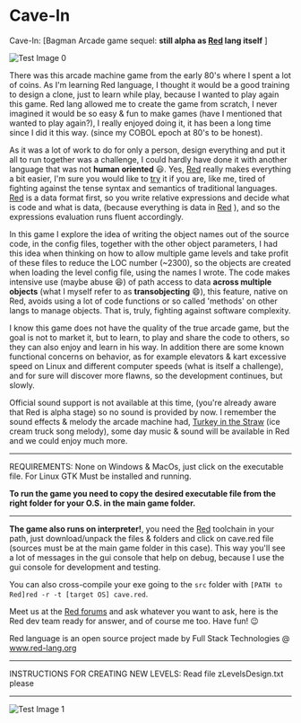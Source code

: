 # Cave-In
Cave-In: [Bagman Arcade game sequel: **still alpha as [Red](https://www.red-lang.org/p/download.html) lang itself** ]

![Test Image 0](/scenes/bagman.jpg)

There was this arcade machine game from the early 80's where I spent a lot of coins. As I'm learning Red language, I thought it would be a good training to design a clone, just to learn while play, because I wanted to play again this game. Red lang allowed me to create the game from scratch, I never imagined it would be so easy & fun to make games (have I mentioned that wanted to play again?), I really enjoyed doing it, it has been a long time since I did it this way. (since my COBOL epoch at 80's to be honest). 

As it was a lot of work to do for only a person, design everything and put it all to run together was a challenge, I could hardly have done it with another language that was not **human oriented** 😃. Yes, [Red](https://www.red-lang.org/p/download.html) really makes everything a bit easier, I'm sure you would like to [try](https://www.red-lang.org/p/download.html) it if you are, like me, tired of fighting against the tense syntax and semantics of traditional languages. [Red](https://www.red-lang.org/p/download.html) is a data format first, so you write relative expressions and decide what is code and what is data, (because everything is data in [Red](https://www.red-lang.org/p/download.html) ), and so the expressions evaluation runs fluent accordingly. 

In this game I explore the idea of writing the object names out of the source code, in the config files, together with the other object parameters, I had this idea when thinking on how to allow multiple game levels and take profit of these files to reduce the LOC number (~2300), so the objects are created when loading the level config file, using the names I wrote. The code makes intensive use (maybe abuse 😆) of path access to data **across multiple objects** (what I myself refer to as **transobjecting** 😄), this feature, native on Red, avoids using a lot of code functions or so called 'methods' on other langs to manage objects. That is, truly, fighting against software complexity.

I know this game does not have the quality of the true arcade game, but the goal is not to market it, but to learn, to play and share the code to others, so they can also enjoy and learn in his way. In addition there are some known functional concerns on behavior, as for example elevators & kart excessive speed on Linux and different computer speeds (what is itself a challenge), and for sure will discover more flawns, so the development continues, but slowly. 

Official sound support is not available at this time, (you're already aware that Red is alpha stage) so no sound is provided by now. I remember the sound effects & melody the arcade machine had, [Turkey in the Straw](https://www.youtube.com/watch?v=Vr8QnkTwT_w) (ice cream truck song melody), some day music & sound will be available in Red and we could enjoy much more.

**********************************************************************************************************
REQUIREMENTS: None on Windows & MacOs, just click on the executable file. For Linux GTK Must be installed and running.

**To run the game you need to copy the desired executable file from the right folder for your O.S. in the main game folder.**
**********************************************************************************************************

**The game also runs on interpreter!**, you need the [Red](https://www.red-lang.org/p/download.html) toolchain in your path, just download/unpack the files & folders and click on cave.red file (sources must be at the main game folder in this case). This way you'll see a lot of messages in the gui console that help on debug, because I use the gui console for development and testing.

You can also cross-compile your exe going to the `src` folder with `[PATH to Red]red -r -t [target OS] cave.red`.


Meet us at the [Red forums](https://gitter.im/red/red) and ask whatever you want to ask, here is the Red dev team ready for answer, and of course me too. Have fun! 😉 

Red language is an open source project made by Full Stack Technologies @ www.red-lang.org 

**********************************************************************************************************
INSTRUCTIONS FOR CREATING NEW LEVELS: Read file  zLevelsDesign.txt   please
**********************************************************************************************************
![Test Image 1](/scenes/LevelA.gif)


